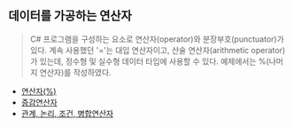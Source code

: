 ## 데이터를 가공하는 연산자
> C# 프로그램을 구성하는 요소로 연산자(operator)와 분장부호(punctuator)가 있다. 계속 사용했던 '='는 대입 연산자이고, 산술 연산자(arithmetic operator)가 있는데, 정수형 및 실수형 데이터 타입에 사용할 수 있다. 예제에서는 %(나머지 연산자)를 작성하였다.
- [연산자(%)](https://github.com/SeoDongWoo1216/StudyCSharp21/blob/main/chap04/Chap04App/Chap04App/Program.cs)
- [증감연산자](https://github.com/SeoDongWoo1216/StudyCSharp21/blob/main/chap04/Chap04App/IncDecTestApp/Program.cs)
- [관계, 논리, 조건, 병합연산자](https://github.com/SeoDongWoo1216/StudyCSharp21/blob/main/chap04/Chap04App/21_02_23_01_StringConcatApp/Program.cs)
